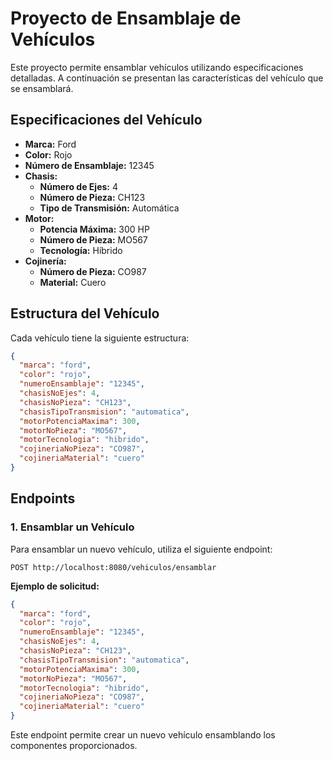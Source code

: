 # Proyecto de Ensamblaje de Vehículos

Este proyecto permite ensamblar vehículos utilizando especificaciones detalladas. A continuación se presentan las características del vehículo que se ensamblará.

## Especificaciones del Vehículo

- **Marca:** Ford
- **Color:** Rojo
- **Número de Ensamblaje:** 12345
- **Chasis:**
  - **Número de Ejes:** 4
  - **Número de Pieza:** CH123
  - **Tipo de Transmisión:** Automática
- **Motor:**
  - **Potencia Máxima:** 300 HP
  - **Número de Pieza:** MO567
  - **Tecnología:** Híbrido
- **Cojinería:**
  - **Número de Pieza:** CO987
  - **Material:** Cuero

## Estructura del Vehículo

Cada vehículo tiene la siguiente estructura:

```json
{
  "marca": "ford",
  "color": "rojo",
  "numeroEnsamblaje": "12345",
  "chasisNoEjes": 4,
  "chasisNoPieza": "CH123",
  "chasisTipoTransmision": "automatica",
  "motorPotenciaMaxima": 300,
  "motorNoPieza": "MO567",
  "motorTecnologia": "hibrido",
  "cojineriaNoPieza": "CO987",
  "cojineriaMaterial": "cuero"
}
```

## Endpoints

### 1. Ensamblar un Vehículo

Para ensamblar un nuevo vehículo, utiliza el siguiente endpoint:

```
POST http://localhost:8080/vehiculos/ensamblar
```

**Ejemplo de solicitud:**

```json
{
  "marca": "ford",
  "color": "rojo",
  "numeroEnsamblaje": "12345",
  "chasisNoEjes": 4,
  "chasisNoPieza": "CH123",
  "chasisTipoTransmision": "automatica",
  "motorPotenciaMaxima": 300,
  "motorNoPieza": "MO567",
  "motorTecnologia": "hibrido",
  "cojineriaNoPieza": "CO987",
  "cojineriaMaterial": "cuero"
}
```

Este endpoint permite crear un nuevo vehículo ensamblando los componentes proporcionados.
